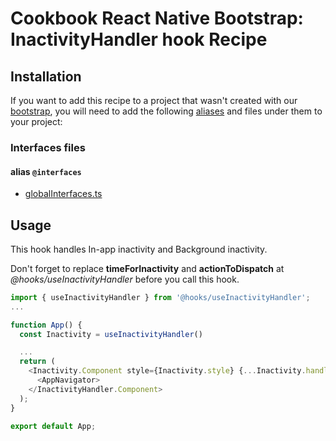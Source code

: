 # Cookbook React Native Bootstrap: InactivityHandler hook Recipe

## Installation

If you want to add this recipe to a project that wasn't created with our [bootstrap](https://github.com/Wolox/wolmo-bootstrap-react-native), you will need to add the following [aliases](https://github.com/tleunen/babel-plugin-module-resolver#readme) and files under them to your project:

### Interfaces files
#### alias `@interfaces`

* [globalInterfaces.ts](https://github.com/Wolox/wolmo-bootstrap-react-native/blob/master/generators/app/templates/src/interfaces/globalInterfaces.ts)

## Usage

This hook handles In-app inactivity and Background inactivity.

Don't forget to replace **timeForInactivity** and **actionToDispatch** at _@hooks/useInactivityHandler_ before you call this hook.

``` ts
import { useInactivityHandler } from '@hooks/useInactivityHandler';
...

function App() {
  const Inactivity = useInactivityHandler()

  ...
  return (
    <Inactivity.Component style={Inactivity.style} {...Inactivity.handler}>
      <AppNavigator>
    </InactivityHandler.Component>
  );
}

export default App;
```